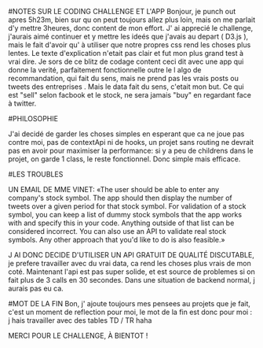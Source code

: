 
#NOTES SUR LE CODING CHALLENGE ET L'APP
Bonjour, je punch out apres 5h23m, bien sur qu on peut toujours allez plus loin, mais on me parlait d'y mettre 3heures, donc content de mon effort. J' ai apprecié le challenge, j'aurais aimé continuer et y mettre les ideés que j'avais au depart ( D3.js ), mais le fait d'avoir qu' à utiliser que notre propres css rend les choses plus lentes. Le texte d'explication n'etait pas clair et fut mon plus grand test à vrai dire. Je sors de ce blitz de codage content ceci dit avec une app qui donne la verité, parfaitement fonctionnelle outre le l algo de recommandation, qui fait du sens, mais ne prend pas les vrais posts ou tweets des entreprises . Mais le data fait du sens, c'etait mon but. Ce qui est "sell" selon facbook et le stock, ne sera jamais "buy" en regardant face à twitter.


#PHILOSOPHIE

J'ai decidé de garder les choses simples en esperant que ca ne joue pas contre moi, pas de contextApi ni de hooks, un projet sans routing ne devrait pas en avoir pour maximiser la performance:  si y a peu de childrens dans le projet, on garde 1 class, le reste fonctionnel. Donc simple mais efficace.

#LES TROUBLES

UN EMAIL DE MME VINET: «The user should be able to enter any company's stock symbol. The app should then display the number of tweets over a given period for that stock symbol. For validation of a stock symbol, you can keep a list of dummy stock symbols that the app works with and specify this in your code. Anything outside of that list can be considered incorrect. You can also use an API to validate real stock symbols. Any other approach that you'd like to do is also feasible.»

J AI DONC DECIDE D'UTILISER UN API GRATUIT DE QUALITÉ DISCUTABLE, je prefere travailler avec du vrai data,
ca rend les choses plus vrais de mon coté. Maintenant l'api est pas super solide, et est source de problemes si on fait plus de 3 calls en 30 secondes. Dans une situation de backend normal, j aurais pas eu ca.


#MOT DE LA FIN
Bon, j' ajoute toujours mes pensees au projets que je fait, c'est un moment de reflection pour moi,
le mot de la fin est donc pour moi : j hais travailler avec des tables TD / TR haha



MERCI POUR LE CHALLENGE,
À BIENTOT !
